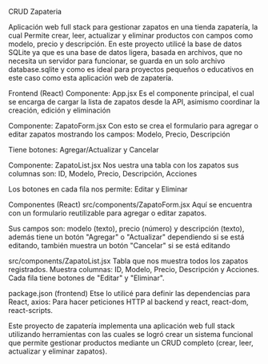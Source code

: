 CRUD Zapateria

Aplicación web full stack para gestionar zapatos en una tienda zapatería, la cual Permite crear, leer, actualizar y eliminar productos con campos como modelo, precio y descripción.
En este proyecto utilicé la base de datos SQLite ya que es una base de datos ligera, basada en archivos, que no necesita un servidor para funcionar, se guarda en un solo 
archivo database.sqlite y como es ideal para proyectos pequeños o educativos en este caso como esta aplicación web de zapatería.

Frontend (React)
Componente: App.jsx Es el componente principal, el cual se encarga de cargar la lista de zapatos desde la API, asimismo coordinar la creación, edición y eliminación

Componente: ZapatoForm.jsx Con esto se crea el formulario para agregar o editar zapatos mostrando los campos: Modelo, Precio, Descripción

Tiene botones: Agregar/Actualizar y Cancelar

Componente: ZapatoList.jsx Nos uestra una tabla con los zapatos sus columnas son: ID, Modelo, Precio, Descripción, Acciones

Los botones en cada fila nos permite: Editar y Eliminar

Componentes (React)
src/components/ZapatoForm.jsx
Aquí se encuentra con un formulario reutilizable para agregar o editar zapatos.

Sus campos son: modelo (texto), precio (número) y descripción (texto), además tiene un botón "Agregar" o "Actualizar" dependiendo si se está editando, también muestra un botón 
"Cancelar" si se está editando

src/components/ZapatoList.jsx
Tabla que nos muestra todos los zapatos registrados.
Muestra columnas: ID, Modelo, Precio, Descripción y Acciones. Cada fila tiene botones de "Editar" y "Eliminar".

package.json (frontend)
Etse lo utilicé para definir las dependencias para React, axios: Para hacer peticiones HTTP al backend y react, react-dom, react-scripts.

Este proyecto de zapatería implementa una aplicación web full stack utilizando herramientas con las cuales se logró crear un sistema funcional que  permite
gestionar productos mediante un CRUD completo (crear, leer, actualizar y eliminar zapatos). 
